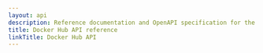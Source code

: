 ```yaml
---
layout: api
description: Reference documentation and OpenAPI specification for the Docker Hub API.
title: Docker Hub API reference
linkTitle: Docker Hub API
---
```

